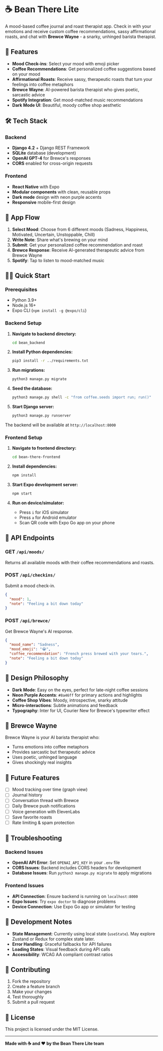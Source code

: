# ☕ Bean There Lite

A mood-based coffee journal and roast therapist app. Check in with your emotions and receive custom coffee recommendations, sassy affirmational roasts, and chat with **Brewce Wayne** - a snarky, unhinged barista therapist.

## 🚀 Features

- **Mood Check-ins**: Select your mood with emoji picker
- **Coffee Recommendations**: Get personalized coffee suggestions based on your mood
- **Affirmational Roasts**: Receive sassy, therapeutic roasts that turn your feelings into coffee metaphors
- **Brewce Wayne**: AI-powered barista therapist who gives poetic, sarcastic advice
- **Spotify Integration**: Get mood-matched music recommendations
- **Dark Mode UI**: Beautiful, moody coffee shop aesthetic

## 🛠 Tech Stack

### Backend
- **Django 4.2** + Django REST Framework
- **SQLite** database (development)
- **OpenAI GPT-4** for Brewce's responses
- **CORS** enabled for cross-origin requests

### Frontend
- **React Native** with Expo
- **Modular components** with clean, reusable props
- **Dark mode** design with neon purple accents
- **Responsive** mobile-first design

## 📱 App Flow

1. **Select Mood**: Choose from 6 different moods (Sadness, Happiness, Motivated, Uncertain, Unstoppable, Chill)
2. **Write Note**: Share what's brewing on your mind
3. **Submit**: Get your personalized coffee recommendation and roast
4. **Brewce Response**: Receive AI-generated therapeutic advice from Brewce Wayne
5. **Spotify**: Tap to listen to mood-matched music

## 🏃‍♂️ Quick Start

### Prerequisites
- Python 3.9+
- Node.js 16+
- Expo CLI (`npm install -g @expo/cli`)

### Backend Setup

1. **Navigate to backend directory:**
   ```bash
   cd bean_backend
   ```

2. **Install Python dependencies:**
   ```bash
   pip3 install -r ../requirements.txt
   ```

3. **Run migrations:**
   ```bash
   python3 manage.py migrate
   ```

4. **Seed the database:**
   ```bash
   python3 manage.py shell -c "from coffee.seeds import run; run()"
   ```

5. **Start Django server:**
   ```bash
   python3 manage.py runserver
   ```

The backend will be available at `http://localhost:8000`

### Frontend Setup

1. **Navigate to frontend directory:**
   ```bash
   cd bean-there-frontend
   ```

2. **Install dependencies:**
   ```bash
   npm install
   ```

3. **Start Expo development server:**
   ```bash
   npm start
   ```

4. **Run on device/simulator:**
   - Press `i` for iOS simulator
   - Press `a` for Android emulator
   - Scan QR code with Expo Go app on your phone

## 🔌 API Endpoints

### GET `/api/moods/`
Returns all available moods with their coffee recommendations and roasts.

### POST `/api/checkins/`
Submit a mood check-in.
```json
{
  "mood": 1,
  "note": "Feeling a bit down today"
}
```

### POST `/api/brewce/`
Get Brewce Wayne's AI response.
```json
{
  "mood_name": "Sadness",
  "mood_emoji": "😭",
  "coffee_recommendation": "French press brewed with your tears.",
  "note": "Feeling a bit down today"
}
```

## 🎨 Design Philosophy

- **Dark Mode**: Easy on the eyes, perfect for late-night coffee sessions
- **Neon Purple Accents**: `#8a46ff` for primary actions and highlights
- **Coffee Shop Vibes**: Moody, introspective, snarky attitude
- **Micro-interactions**: Subtle animations and feedback
- **Typography**: Inter for UI, Courier New for Brewce's typewriter effect

## 🧠 Brewce Wayne

Brewce Wayne is your AI barista therapist who:
- Turns emotions into coffee metaphors
- Provides sarcastic but therapeutic advice
- Uses poetic, unhinged language
- Gives shockingly real insights

## 🔮 Future Features

- [ ] Mood tracking over time (graph view)
- [ ] Journal history
- [ ] Conversation thread with Brewce
- [ ] Daily Brewce push notifications
- [ ] Voice generation with ElevenLabs
- [ ] Save favorite roasts
- [ ] Rate limiting & spam protection

## 🐛 Troubleshooting

### Backend Issues
- **OpenAI API Error**: Set `OPENAI_API_KEY` in your `.env` file
- **CORS Issues**: Backend includes CORS headers for development
- **Database Issues**: Run `python3 manage.py migrate` to apply migrations

### Frontend Issues
- **API Connection**: Ensure backend is running on `localhost:8000`
- **Expo Issues**: Try `expo doctor` to diagnose problems
- **Device Connection**: Use Expo Go app or simulator for testing

## 📝 Development Notes

- **State Management**: Currently using local state (`useState`). May explore Zustand or Redux for complex state later.
- **Error Handling**: Graceful fallbacks for API failures
- **Loading States**: Visual feedback during API calls
- **Accessibility**: WCAG AA compliant contrast ratios

## 🤝 Contributing

1. Fork the repository
2. Create a feature branch
3. Make your changes
4. Test thoroughly
5. Submit a pull request

## 📄 License

This project is licensed under the MIT License.

---

**Made with ☕ and ❤️ by the Bean There Lite team**
